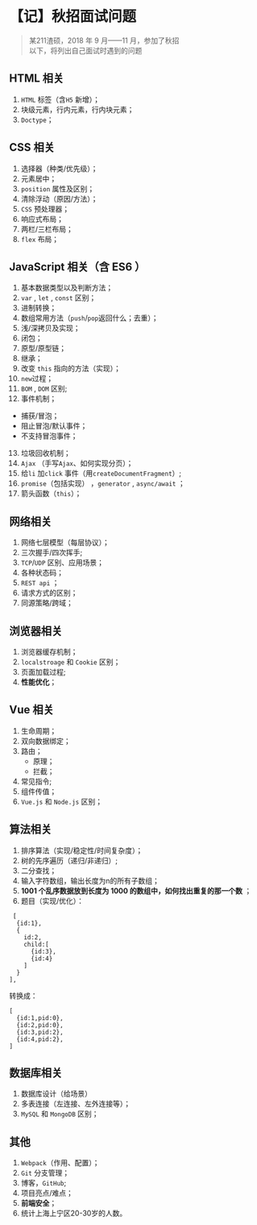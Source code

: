 # 【记】秋招面试问题


> 某211渣硕，2018 年 9 月——11 月，参加了秋招</br>
> 以下，将列出自己面试时遇到的问题

## HTML 相关

1. `HTML` 标签（含`H5` 新增）；
2. 块级元素，行内元素，行内块元素；
3. `Doctype`；


## CSS 相关

1. 选择器（种类/优先级）；
2. 元素居中；
3. `position` 属性及区别；
4. 清除浮动（原因/方法）；
5. `CSS` 预处理器；
6. 响应式布局；
7. 两栏/三栏布局；
8. `flex` 布局；


## JavaScript 相关（含 ES6 ）

1. 基本数据类型以及判断方法；
2. `var` , `let` , `const` 区别；
3. 进制转换；
4. 数组常用方法（`push`/`pop`返回什么；去重）；
5. 浅/深拷贝及实现；
6. 闭包；
7. 原型/原型链；
8. 继承；
9. 改变 `this` 指向的方法（实现）；
10. `new`过程；
11. `BOM` , `DOM` 区别;
12. 事件机制；
   +  捕获/冒泡；
   +  阻止冒泡/默认事件；
   +  不支持冒泡事件；
13. 垃圾回收机制；
14. `Ajax` （手写`Ajax`、如何实现分页）；
15. 给`li` 加`click` 事件（用`createDocumentFragment`）;
16. `promise`（包括实现） ，`generator` , `async/await` ；
17. 箭头函数（`this`）；


## 网络相关

1. 网络七层模型（每层协议）；
2. 三次握手/四次挥手;
3. `TCP`/`UDP` 区别、应用场景；
4. 各种状态码；
5. `REST api` ；
6. 请求方式的区别；
7. 同源策略/跨域；


## 浏览器相关

1. 浏览器缓存机制；
2. `localstroage` 和 `Cookie` 区别；
3. 页面加载过程;
4. **性能优化**；


## Vue 相关

1. 生命周期；
2. 双向数据绑定；
3. 路由；
   + 原理；
   + 拦截；
4. 常见指令;
5. 组件传值；
6. `Vue.js` 和 `Node.js` 区别；


## 算法相关

1. 排序算法（实现/稳定性/时间复杂度）；
3. 树的先序遍历（递归/非递归）;
5. 二分查找；
4. 输入字符数组，输出长度为n的所有子数组；
2. **1001 个乱序数据放到长度为 1000 的数组中，如何找出重复的那一个数** ；
15. 题目（实现/优化）：
```
 [
  {id:1},
  {
    id:2,
    child:[
      {id:3},
      {id:4}
    ]
  }
],
```
转换成：
```
[
  {id:1,pid:0},
  {id:2,pid:0},
  {id:3,pid:2},
  {id:4,pid:2},
]
```


## 数据库相关

1. 数据库设计（给场景）
2. 多表连接（左连接、左外连接等）；
3. `MySQL` 和 `MongoDB` 区别；


## 其他

1. `Webpack`（作用、配置）；
2. `Git` 分支管理；
3. 博客，`GitHub`;
4. 项目亮点/难点；
5. **前端安全**；
6. 统计上海上宁区20-30岁的人数。
